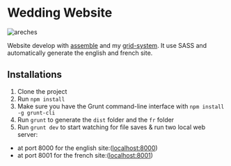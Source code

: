 # Wedding Website

![areches](http://www.thibautdelille.com/wp-content/uploads/2014/02/wedding-1038x500.jpg?raw=true "areches")

Website develop with [assemble](http://assemble.io) and my [grid-system](https://github.com/thibautdelille/grid-system). It use SASS and automatically generate the english and french site.

## Installations
1. Clone the project
2. Run `npm install`
3. Make sure you have the Grunt command-line interface with `npm install -g grunt-cli`
4. Run `grunt` to generate the `dist` folder and the `fr` folder
5. Run `grunt dev` to start watching for file saves & run two local web server:
  * at port 8000 for the english site:([localhost:8000](http://localhost:8000/))
  * at port 8001 for the french site:([localhost:8001](http://localhost:8001/))
